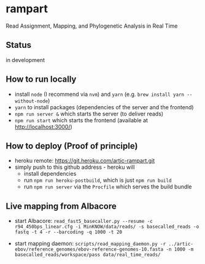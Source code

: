 # rampart
Read Assignment, Mapping, and Phylogenetic Analysis in Real Time

## Status
in development

## How to run locally
* install `node` (I recommend via `nvm`) and `yarn` (e.g. `brew install yarn --without-node`)
* `yarn` to install packages (dependencies of the server and the frontend)
* `npm run server &` which starts the server (to deliver reads)
* `npm run start` which starts the frontend (available at [http://localhost:3000/](http://localhost:3000/))

## How to deploy (Proof of principle)
* heroku remote: https://git.heroku.com/artic-rampart.git
* simply push to this github address - heroku will
  * install dependencies
  * run `npm run heroku-postbuild`, which is just `npm run build`
  * run `npm run server` via the `Procfile` which serves the build bundle

## Live mapping from Albacore
* start Albacore:
```read_fast5_basecaller.py --resume -c r94_450bps_linear.cfg -i MinKNOW/data/reads/ -s basecalled_reads -o fastq -t 4 -r --barcoding -q 1000 -t 20```

* start mapping daemon:
```scripts/read_mapping_daemon.py -r ../artic-ebov/reference_genomes/ebov-reference-genomes-10.fasta -n 1000 -m basecalled_reads/workspace/pass data/real_time_reads/```
